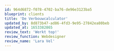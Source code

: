 ```yaml
---
id: 964d6872-f078-4702-ba76-de96e3123ba5
blueprint: clients
title: 'De Verbouwcalculator'
updated_by: 8d873b47-ad86-4fd3-9e95-27842ea80beb
updated_at: 1653382865
review_text: 'Werkt top!'
review_function: Webdesigner
review_name: 'Lara Vel'
---
```

